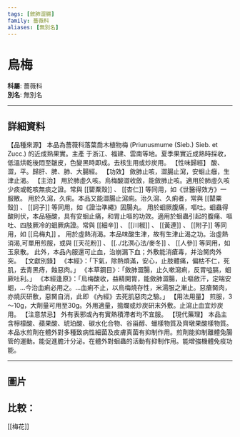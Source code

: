 ```yaml
---
tags: [斂肺澀腸]
family: 薔薇科
aliases: [無別名]
---
```


# 烏梅

**科屬**: 薔薇科  
**別名**: 無別名  

---

## 詳細資料
【品種來源】
本品為薔薇科落葉喬木植物梅 (Priunusmume (Sieb.) Sieb. et Zucc.) 的近成熟果實。主產 于浙江、福建、雲南等地。夏季果實近成熟時採收，低溫烘乾後悶至皺皮，色變黑時即成。去核生用或炒炭用。
【性味歸經】
酸、澀，平。歸肝、脾、肺、大腸經。
【功效】
斂肺止咳，澀腸止瀉，安蛔止癰，生津止渴。
【主治】
用於肺虛久咳。烏梅酸澀收斂，能斂肺止咳。適用於肺虛久咳少痰或乾咳無痰之證。常與 [[罌粟殼]] 、 [[杏仁]] 等同用，如《世醫得效方》一服散。
用於久瀉，久痢。本品又能澀腸止瀉痢。治久瀉、久痢者，常與 [[罌粟殼]] 、 [[訶子]] 等同用，如《證治準繩》固腸丸。
用於蛔厥腹痛，嘔吐。蛔蟲得酸則伏，本品極酸，具有安蛔止痛，和胃止嘔的功效。適用於蛔蟲引起的腹痛、嘔吐、四肢厥冷的蛔厥病證。常與 [[細辛]] 、 [[川椒]] 、 [[黃連]] 、 [[附子]] 等同用，如 [[烏梅丸]] 。
用於虛熱消渴。本品味酸生津，故有生津止渴之功。治虛熱消渴,可單用煎服，或與 [[天花粉]] 、 [[../北溟心法/麥冬]] 、 [[人參]] 等同用，如玉泉散。
此外，本品內服還可止血，治崩漏下血；外敷能消瘡毒，并治胬肉外突。
【文獻別錄】
《本經》：「下氣，除熱煩滿，安心，止肢體痛，偏枯不仁，死肌，去青黑痔，蝕惡肉。」
《本草鋼目》：「斂肺澀腸，止久嗽瀉痢，反胃嗌膈，蛔厥吐利。」
《本經逢原》：「烏梅酸收，益精開胃，能斂肺澀腸，止嘔斂汗，定喘安蛔，…今治血痢必用之。…血痢不止，以烏梅燒存性，米湯服之漸止。惡瘡胬肉，亦燒灰研敷，惡胬自消，此即
《內經》去死肌惡肉之驗。」
【用法用量】
煎服，3～10g，大劑量可用至30g。外用適量，搗爛或炒炭研末外敷。止瀉止血宜炒炭用。
【注意禁忌】
外有表邪或內有實熱積滯者均不宜服。
【現代藥理】
本品主含檸檬酸、蘋果酸、琥珀酸、碳水化合物、谷甾醇、蠟樣物質及齊墩果酸樣物質。本品水煎劑在體外對多種致病性細菌及皮膚真菌有抑制作用。煎劑能抑制離體兔腸管的運動。能促進膽汁分泌。在體外對蛔蟲的活動有抑制作用。能增強機體免疫功能。

---

## 圖片
## 比較：
[[梅花]]
